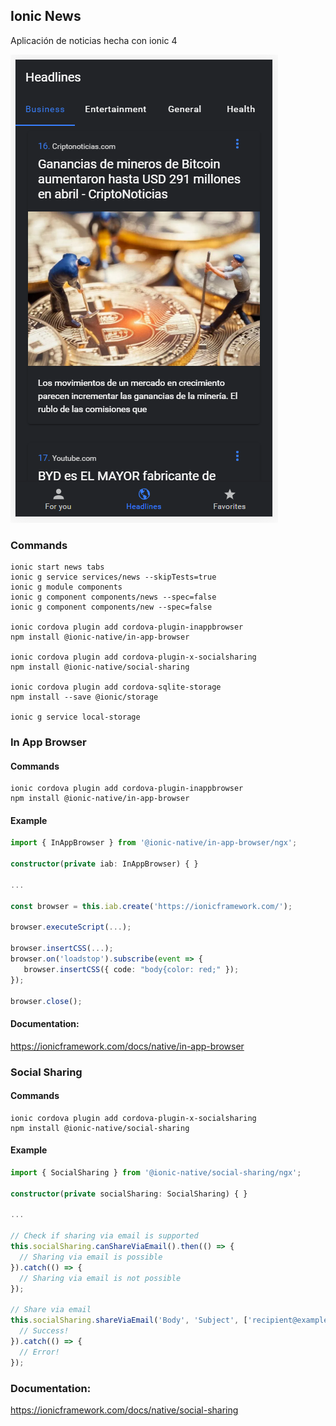 
## Ionic News
Aplicación de noticias hecha con ionic 4

![Ionic 4 ─ News ─ Preview 1](https://raw.githubusercontent.com/anayarojo/ionic-news/master/wiki/img/Ionic%204%20%E2%94%80%20New%20%E2%94%80%20Preview%202.PNG)

### Commands

```
ionic start news tabs
ionic g service services/news --skipTests=true
ionic g module components
ionic g component components/news --spec=false
ionic g component components/new --spec=false

ionic cordova plugin add cordova-plugin-inappbrowser
npm install @ionic-native/in-app-browser

ionic cordova plugin add cordova-plugin-x-socialsharing
npm install @ionic-native/social-sharing

ionic cordova plugin add cordova-sqlite-storage
npm install --save @ionic/storage

ionic g service local-storage
```

### In App Browser

#### Commands
```shell
ionic cordova plugin add cordova-plugin-inappbrowser
npm install @ionic-native/in-app-browser
```

#### Example
```typescript
import { InAppBrowser } from '@ionic-native/in-app-browser/ngx';

constructor(private iab: InAppBrowser) { }

...

const browser = this.iab.create('https://ionicframework.com/');

browser.executeScript(...);

browser.insertCSS(...);
browser.on('loadstop').subscribe(event => {
   browser.insertCSS({ code: "body{color: red;" });
});

browser.close();
```

#### Documentation: 

https://ionicframework.com/docs/native/in-app-browser

### Social Sharing

#### Commands
```shell
ionic cordova plugin add cordova-plugin-x-socialsharing
npm install @ionic-native/social-sharing
```

#### Example
```typescript
import { SocialSharing } from '@ionic-native/social-sharing/ngx';

constructor(private socialSharing: SocialSharing) { }

...

// Check if sharing via email is supported
this.socialSharing.canShareViaEmail().then(() => {
  // Sharing via email is possible
}).catch(() => {
  // Sharing via email is not possible
});

// Share via email
this.socialSharing.shareViaEmail('Body', 'Subject', ['recipient@example.org']).then(() => {
  // Success!
}).catch(() => {
  // Error!
});
```

### Documentation:

https://ionicframework.com/docs/native/social-sharing
